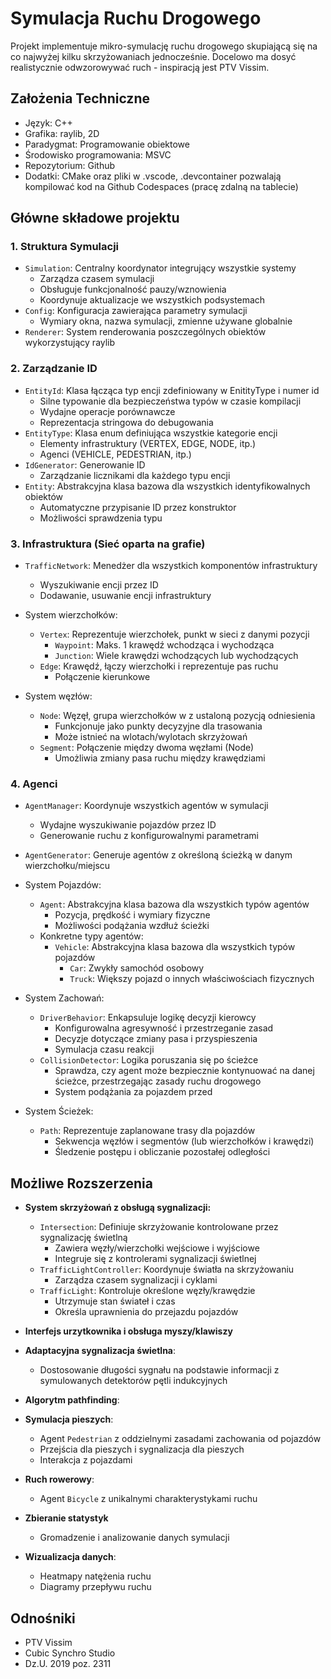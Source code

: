 # Symulacja Ruchu Drogowego

Projekt implementuje mikro-symulację ruchu drogowego skupiającą się na co najwyżej kilku skrzyżowaniach jednocześnie. Docelowo ma dosyć realistycznie odwzorowywać ruch - inspiracją jest PTV Vissim.

## Założenia Techniczne
- Język: C++
- Grafika: raylib, 2D
- Paradygmat: Programowanie obiektowe
- Środowisko programowania: MSVC
- Repozytorium: Github
- Dodatki: CMake oraz pliki w .vscode, .devcontainer pozwalają kompilować kod na Github Codespaces (pracę zdalną na tablecie)

## Główne składowe projektu

### 1. Struktura Symulacji
- `Simulation`: Centralny koordynator integrujący wszystkie systemy
  - Zarządza czasem symulacji
  - Obsługuje funkcjonalność pauzy/wznowienia
  - Koordynuje aktualizacje we wszystkich podsystemach
- `Config`: Konfiguracja zawierająca parametry symulacji
  - Wymiary okna, nazwa symulacji, zmienne używane globalnie
- `Renderer`: System renderowania poszczególnych obiektów wykorzystujący raylib

### 2. Zarządzanie ID
- `EntityId`: Klasa łącząca typ encji zdefiniowany w EnitityType i numer id
  - Silne typowanie dla bezpieczeństwa typów w czasie kompilacji
  - Wydajne operacje porównawcze
  - Reprezentacja stringowa do debugowania
- `EntityType`: Klasa enum definiująca wszystkie kategorie encji
  - Elementy infrastruktury (VERTEX, EDGE, NODE, itp.)
  - Agenci (VEHICLE, PEDESTRIAN, itp.)
- `IdGenerator`: Generowanie ID
  - Zarządzanie licznikami dla każdego typu encji
- `Entity`: Abstrakcyjna klasa bazowa dla wszystkich identyfikowalnych obiektów
  - Automatyczne przypisanie ID przez konstruktor
  - Możliwości sprawdzenia typu

### 3. Infrastruktura (Sieć oparta na grafie)
- `TrafficNetwork`: Menedżer dla wszystkich komponentów infrastruktury
  - Wyszukiwanie encji przez ID
  - Dodawanie, usuwanie encji infrastruktury

- System wierzchołków:
  - `Vertex`: Reprezentuje wierzchołek, punkt w sieci z danymi pozycji
    - `Waypoint`: Maks. 1 krawędź wchodząca i wychodząca
    - `Junction`: Wiele krawędzi wchodzących lub wychodzących
  - `Edge`: Krawędź, łączy wierzchołki i reprezentuje pas ruchu
    - Połączenie kierunkowe

- System węzłów:
  - `Node`: Węzęł, grupa wierzchołków w z ustaloną pozycją odniesienia
    - Funkcjonuje jako punkty decyzyjne dla trasowania
    - Może istnieć na wlotach/wylotach skrzyżowań
  - `Segment`: Połączenie między dwoma węzłami (Node)
    - Umożliwia zmiany pasa ruchu między krawędziami

### 4. Agenci
- `AgentManager`: Koordynuje wszystkich agentów w symulacji
  - Wydajne wyszukiwanie pojazdów przez ID
  - Generowanie ruchu z konfigurowalnymi parametrami

- `AgentGenerator`: Generuje agentów z określoną ścieżką w danym wierzchołku/miejscu

- System Pojazdów:
  - `Agent`: Abstrakcyjna klasa bazowa dla wszystkich typów agentów
    - Pozycja, prędkość i wymiary fizyczne
    - Możliwości podążania wzdłuż ścieżki
  - Konkretne typy agentów:
    - `Vehicle`: Abstrakcyjna klasa bazowa dla wszystkich typów pojazdów
        - `Car`: Zwykły samochód osobowy
        - `Truck`: Większy pojazd o innych właściwościach fizycznych
  
- System Zachowań:
  - `DriverBehavior`: Enkapsuluje logikę decyzji kierowcy
    - Konfigurowalna agresywność i przestrzeganie zasad
    - Decyzje dotyczące zmiany pasa i przyspieszenia
    - Symulacja czasu reakcji
  - `CollisionDetector`: Logika poruszania się po ścieżce
    - Sprawdza, czy agent może bezpiecznie kontynuować na danej ścieżce, przestrzegając zasady ruchu drogowego
    - System podążania za pojazdem przed
    
- System Ścieżek:
  - `Path`: Reprezentuje zaplanowane trasy dla pojazdów
    - Sekwencja węzłów i segmentów (lub wierzchołków i krawędzi)
    - Śledzenie postępu i obliczanie pozostałej odległości

## Możliwe Rozszerzenia

- **System skrzyżowań z obsługą sygnalizacji:**
  - `Intersection`: Definiuje skrzyżowanie kontrolowane przez sygnalizację świetlną
    - Zawiera węzły/wierzchołki wejściowe i wyjściowe
    - Integruje się z kontrolerami sygnalizacji świetlnej
  - `TrafficLightController`: Koordynuje światła na skrzyżowaniu
    - Zarządza czasem sygnalizacji i cyklami
  - `TrafficLight`: Kontroluje określone węzły/krawędzie
    - Utrzymuje stan świateł i czas
    - Określa uprawnienia do przejazdu pojazdów

- **Interfejs urzytkownika i obsługa myszy/klawiszy**

- **Adaptacyjna sygnalizacja świetlna**:
  - Dostosowanie długości sygnału na podstawie informacji z symulowanych detektorów pętli indukcyjnych

- **Algorytm pathfinding**:

- **Symulacja pieszych**:
  - Agent `Pedestrian` z oddzielnymi zasadami zachowania od pojazdów
  - Przejścia dla pieszych i sygnalizacja dla pieszych
  - Interakcja z pojazdami

- **Ruch rowerowy**:
  - Agent `Bicycle` z unikalnymi charakterystykami ruchu

- **Zbieranie statystyk**
  - Gromadzenie i analizowanie danych symulacji

- **Wizualizacja danych**:
  - Heatmapy natężenia ruchu
  - Diagramy przepływu ruchu

## Odnośniki
- PTV Vissim
- Cubic Synchro Studio
- Dz.U. 2019 poz. 2311